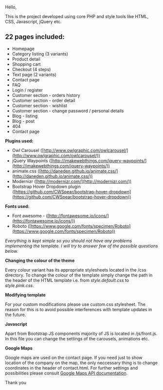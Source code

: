 Hello,

This is the project developed using core PHP and style tools like HTML, CSS, Javascript, jQuery etc.

## 22 pages included: ##

- Homepage
- Category listing (3 variants)
- Product detail
- Shopping cart
- Checkout (4 steps)
- Text page (2 variants)
- Contact page
- FAQ
- Login / register
- Customer section - orders history
- Customer section - order detail
- Customer section - wishlist
- Customer section - change password / personal details
- Blog - listing
- Blog - post
- 404
- Contact page

**Plugins used:**

- Owl Carousel ([http://www.owlgraphic.com/owlcarousel/](http://www.owlgraphic.com/owlcarousel/))
- jQuery Waypoints ([http://imakewebthings.com/jquery-waypoints/](http://imakewebthings.com/jquery-waypoints/))
- animate.css ([http://daneden.github.io/animate.css/](http://daneden.github.io/animate.css/))
- Modernizr ([http://modernizr.com/](http://modernizr.com/)) 
- Bootstrap Hover Dropdown plugin ([https://github.com/CWSpear/bootstrap-hover-dropdown](https://github.com/CWSpear/bootstrap-hover-dropdown))


**Fonts used:**

- Font awesome - ([http://fontawesome.io/icons/](http://fontawesome.io/icons/))
- Roboto ([https://www.google.com/fonts/specimen/Roboto](https://www.google.com/fonts/specimen/Roboto))



*Everything is kept simple so you should not have any problems implementing the template. I will try to answer few of the possible questions below.*



**Changing the colour of the theme**

Every colour variant has its appropriate stylesheets located in the /css directory. To change the colour of the template simply change the path in the header of the HTML template i.e. from *style.default.css* to *style.pink.css*. 

**Modifying template**

For your custom modifications please use custom.css stylesheet. The reason for this is to avoid possible interferences with template updates in the future. 


**Javascript**

Apart from Bootstrap JS components majority of JS is located in /js/front.js. In this file you can change the settings of the carousels, animations etc. 

**Google Maps**

Google maps are used on the contact page. If you need just to show location of the company on the map, the only neccessary thing is to change coordinates in the header of contact.html. For further settings and possibilities please consult [Google Maps API documentation](https://developers.google.com/maps/documentation/javascript/).

Thank you 







